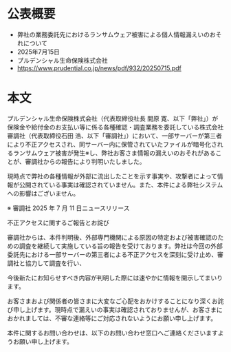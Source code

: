 # 公表概要
- 弊社の業務委託先におけるランサムウェア被害による個人情報漏えいのおそれについて 
- 2025年7月15日
- プルデンシャル生命保険株式会社
- https://www.prudential.co.jp/news/pdf/932/20250715.pdf

# 本文
プルデンシャル生命保険株式会社（代表取締役社長 間原 寛、以下「弊社」）が保険金や給付金のお支払い等に係る各種確認・調査業務を委託している株式会社審調社（代表取締役石田 浩、以下「審調社」）において、一部サーバーが第三者により不正アクセスされ、同サーバー内に保管されていたファイルが暗号化されるランサムウェア被害が発生※し、弊社お客さま情報の漏えいのおそれがあることが、審調社からの報告により判明いたしました。

現時点で弊社の各種情報が外部に流出したことを示す事実や、攻撃者によって情報が公開されている事実は確認されていません。また、本件による弊社システムへの影響はございません。

※ 審調社 2025 年 7 月 11 日ニュースリリース

不正アクセスに関するご報告とお詫び

審調社からは、本件判明後、外部専門機関による原因の特定および被害確認のための調査を継続して実施している旨の報告を受けております。弊社は今回の外部委託先における一部サーバーの第三者による不正アクセスを深刻に受け止め、審調社と協力して調査を行い、

今後新たにお知らせすべき内容が判明した際には速やかに情報を開示してまいります。

お客さまおよび関係者の皆さまに大変なご心配をおかけすることになり深くお詫び申し上げます。現時点で漏えいの事実は確認されておりませんが、お客さまにおかれましては、不審な連絡等にご対応されないようにお願い申し上げます。

本件に関するお問い合わせは、以下のお問い合わせ窓口へご連絡くださいますようお願い申し上げます。
